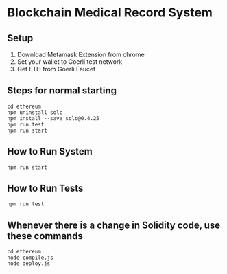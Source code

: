 # Blockchain Medical Record System

## Setup
1. Download Metamask Extension from chrome
2. Set your wallet to Goerli test network
3. Get ETH from Goerli Faucet

## Steps for normal starting

```
cd ethereum
npm uninstall solc
npm install --save solc@0.4.25
npm run test
npm run start

```

## How to Run System
```
npm run start
```

## How to Run Tests
```
npm run test
```

## Whenever there is a change in Solidity code, use these commands
```
cd ethereum
node compile.js
node deploy.js
```
